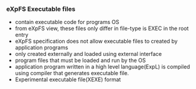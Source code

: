 ### eXpFS Executable files
- contain executable code for programs OS
- from eXpFS view, these files only differ in file-type is EXEC in the root entry
- eXpFS specification does not allow executable files to created by application programs
- only created externally and loaded using external interface
- program files that must be loaded and run by the OS
- application program written in a high level language(ExpL) is compiled using compiler that generates executable file.
- Experimental executable file(XEXE) format